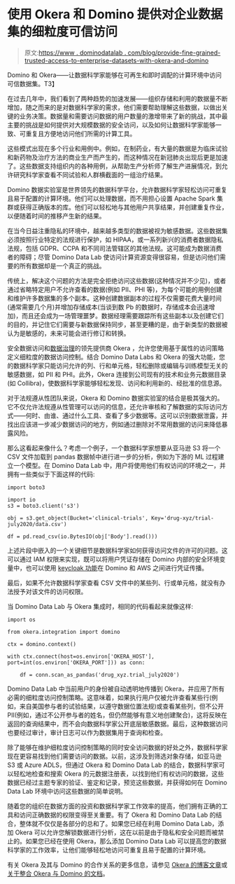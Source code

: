# 使用 Okera 和 Domino 提供对企业数据集的细粒度可信访问

> 原文:[https://www . dominodatalab . com/blog/provide-fine-grained-trusted-access-to-enterprise-datasets-with-okera-and-domino](https://www.dominodatalab.com/blog/providing-fine-grained-trusted-access-to-enterprise-datasets-with-okera-and-domino)

Domino 和 Okera——让数据科学家能够在可再生和即时调配的计算环境中访问可信数据集。T3】

在过去几年中，我们看到了两种趋势的加速发展——组织存储和利用的数据量不断增加，随之而来的是对数据科学家的需求，他们需要帮助理解这些数据，以做出关键的业务决策。数据量和需要访问数据的用户数量的激增带来了新的挑战，其中最主要的挑战是如何提供对大规模数据的安全访问，以及如何让数据科学家能够一致、可重复且方便地访问他们所需的计算工具。

这些模式出现在多个行业和用例中。例如，在制药业，有大量的数据是为临床试验和新药物及治疗方法的商业生产而产生的，而这种情况在新冠肺炎出现后更是加速了。这些数据支持组织内的各种用例，从帮助生产分析师了解生产进展情况，到允许研究科学家查看不同试验和人群横截面的一组治疗结果。

Domino 数据实验室是世界领先的数据科学平台，允许数据科学家轻松访问可重复且易于配置的计算环境。他们可以处理数据，而不用担心设置 Apache Spark 集群或获得正确版本的库。他们可以轻松地与其他用户共享结果，并创建重复作业，以便随着时间的推移产生新的结果。

在当今日益注重隐私的环境中，越来越多类型的数据被视为敏感数据。这些数据集必须按照行业特定的法规进行保护，如 HIPAA，或一系列新兴的消费者数据隐私法规，包括 GDPR、CCPA 和不同司法管辖区的其他法规。这可能成为数据消费者的障碍；尽管 Domino Data Lab 使访问计算资源变得很容易，但是访问他们需要的所有数据却是一个真正的挑战。

传统上，解决这个问题的方法是完全拒绝访问这些数据(这种情况并不少见)，或者通过省略特定用户不允许查看的数据(例如 PII、PHI 等)，为每个可能的用例创建和维护许多数据集的多个副本。这种创建数据副本的过程不仅需要花费大量时间(通常需要几个月)并增加存储成本(当谈到数 Pb 的数据时，存储成本会迅速增加)，而且还会成为一场管理噩梦。数据经理需要跟踪所有这些副本以及创建它们的目的，并记住它们需要与新数据保持同步，甚至更糟的是，由于新类型的数据被认为是敏感的，未来可能会进行修订和转换。

安全数据访问和[数据治理](/choosing-a-data-governance-framework)的领先提供商 Okera ，允许您使用基于属性的访问策略定义细粒度的数据访问控制。结合 Domino Data Labs 和 Okera 的强大功能，您的数据科学家只能访问允许的列、行和单元格，轻松删除或编辑与训练模型无关的敏感数据，如 PII 和 PHI。此外，Okera 连接到公司现有的技术和业务元数据目录(如 Collibra)，使数据科学家能够轻松发现、访问和利用新的、经批准的信息源。

对于法规遵从性团队来说，Okera 和 Domino 数据实验室的结合是极其强大的。它不仅允许法规遵从性管理可以访问的信息，还允许审核和了解数据的实际访问方式——何时、由谁、通过什么工具、查看了多少数据等。这可以识别数据泄露，并找出应该进一步减少数据访问的地方，例如通过删除对不常用数据的访问来降低暴露风险。

那么这看起来像什么？考虑一个例子，一个数据科学家想要从亚马逊 S3 将一个 CSV 文件加载到 pandas 数据帧中进行进一步的分析，例如为下游的 ML 过程建立一个模型。在 Domino Data Lab 中，用户将使用他们有权访问的环境之一，并拥有一些类似于下面这样的代码:

```
import boto3

import io
s3 = boto3.client('s3')

obj = s3.get_object(Bucket='clinical-trials', Key='drug-xyz/trial-july2020/data.csv')

df = pd.read_csv(io.BytesIO(obj['Body'].read()))
```

上述片段中嵌入的一个关键细节是数据科学家如何获得访问文件的许可的问题。这可以通过 IAM 权限来实现，既可以将用户凭证存储在 Domino 内部的安全环境变量中，也可以使用 [keycloak 功能](https://admin.dominodatalab.com/en/latest/keycloak.html#aws-credential-propagation)在 Domino 和 AWS 之间进行凭证传播。

最后，如果不允许数据科学家查看 CSV 文件中的某些列、行或单元格，就没有办法授予对该文件的访问权限。

当 Domino Data Lab 与 Okera 集成时，相同的代码看起来就像这样:

```
import os

from okera.integration import domino

ctx = domino.context()

with ctx.connect(host=os.environ['OKERA_HOST'], port=int(os.environ['OKERA_PORT'])) as conn:

    df = conn.scan_as_pandas('drug_xyz.trial_july2020')
```

Domino Data Lab 中当前用户的身份被自动透明地传播到 Okera，并应用了所有必需的细粒度访问控制策略。这意味着，如果执行用户仅被允许查看某些行(例如，来自美国参与者的试验结果，以遵守数据位置法规)或查看某些列，但不公开 PII(例如，通过不公开参与者的姓名，但仍然能够有意义地创建聚合)，这将反映在返回的查询结果中，而不会向数据科学家公开底层敏感数据。最后，这种数据访问也要经过审计，审计日志可以作为数据集用于查询和检查。

除了能够在维护细粒度访问控制策略的同时安全访问数据的好处之外，数据科学家现在更容易找到他们需要访问的数据。以前，这涉及到筛选对象存储，如亚马逊 S3 或 Azure ADLS，但通过 Okera 和 Domino Data Lab 的结合，数据科学家可以轻松地检查和搜索 Okera 的元数据注册表，以找到他们有权访问的数据，这些数据已经过主题专家的验证、鉴定和记录，预览这些数据，并获得如何在 Domino Data Lab 环境中访问这些数据的简单说明。

随着您的组织在数据方面的投资和数据科学家工作效率的提高，他们拥有正确的工具和访问正确数据的权限变得至关重要。有了 Okera 和 Domino Data Lab 的结合，整体就不仅仅是各部分的总和了。如果您已经在利用 Domino Data Lab，添加 Okera 可以允许您解锁数据进行分析，这在以前是由于隐私和安全问题而被禁止的。如果您已经在使用 Okera，那么添加 Domino Data Lab 可以提高您的数据科学家的工作效率，让他们能够轻松地访问可重复且易于配置的计算环境。

有关 Okera 及其与 Domino 的合作关系的更多信息，请参见 [Okera 的博客文章](https://www.okera.com/blogs/okera-domino-speeding-business-outcomes-with-data-science/)或[关于整合 Okera 与 Domino 的文档](https://docs.dominodatalab.com/en/latest/user_guide/b83660/connect-to-okera-from-domino/)。